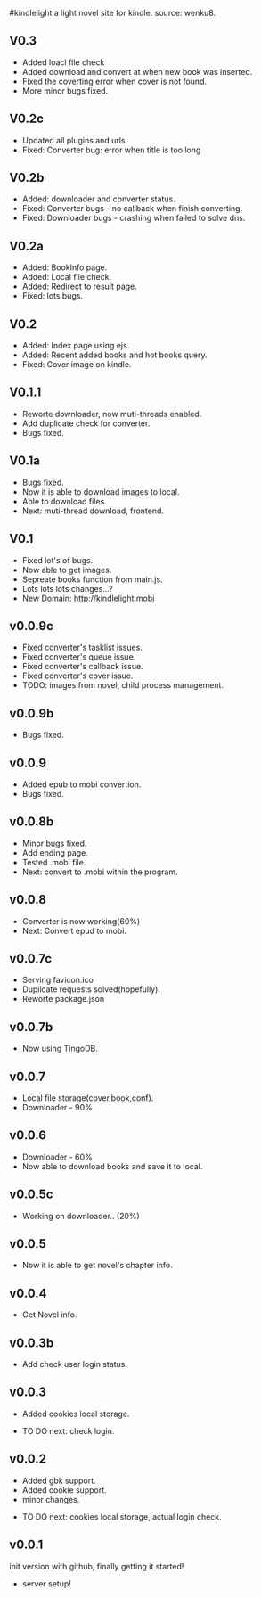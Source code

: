 #kindlelight
a light novel site for kindle.
source: wenku8.

## V0.3
+ Added loacl file check
+ Added download and convert at when new book was inserted.
+ Fixed the coverting error when cover is not found.
+ More minor bugs fixed.

## V0.2c
+ Updated all plugins and urls.
+ Fixed: Converter bug: error when title is too long

## V0.2b
+ Added: downloader and converter status.
+ Fixed: Converter bugs - no callback when finish converting.
+ Fixed: Downloader bugs - crashing when failed to solve dns.


## V0.2a
+ Added: BookInfo page.
+ Added: Local file check.
+ Added: Redirect to result page.
+ Fixed: lots bugs.

## V0.2
+ Added: Index page using ejs.
+ Added: Recent added books and hot books query.
+ Fixed: Cover image on kindle.



## V0.1.1
+ Reworte downloader, now muti-threads enabled.
+ Add duplicate check for converter.
+ Bugs fixed.

## V0.1a
+ Bugs fixed.
+ Now it is able to download images to local.
+ Able to download files.
+ Next: muti-thread download, frontend.

## V0.1
+ Fixed lot's of bugs.
+ Now able to get images.
+ Sepreate books function from main.js.
+ Lots lots lots changes...?
+ New Domain: <a href="http://kindlelight.mobi">http://kindlelight.mobi</a>

## v0.0.9c
+ Fixed converter's tasklist issues.
+ Fixed converter's queue issue.
+ Fixed converter's callback issue.
+ Fixed converter's cover issue.
+ TODO: images from novel, child process management.


## v0.0.9b
+ Bugs fixed.

## v0.0.9
+ Added epub to mobi convertion.
+ Bugs fixed.

## v0.0.8b
+ Minor bugs fixed.
+ Add ending page.
+ Tested .mobi file.
+ Next: convert to .mobi within the program.


## v0.0.8
+ Converter is now working(60%)
+ Next: Convert epud to mobi.


## v0.0.7c
+ Serving favicon.ico
+ Dupilcate requests solved(hopefully).
+ Reworte package.json

## v0.0.7b
+ Now using TingoDB.


## v0.0.7
+ Local file storage(cover,book,conf).
+ Downloader - 90%


## v0.0.6
+ Downloader - 60%
+ Now able to download books and save it to local.



## v0.0.5c
+ Working on downloader.. (20%)

## v0.0.5
+ Now it is able to get novel's chapter info.


## v0.0.4
+ Get Novel info.


## v0.0.3b
+ Add check user login status.



## v0.0.3
+ Added cookies local storage.

- TO DO next: check login.



## v0.0.2

+ Added gbk support.
+ Added cookie support.
+ minor changes.

- TO DO next: cookies local storage, actual login check.

## v0.0.1

init version with github, finally getting it started!

+ server setup!

